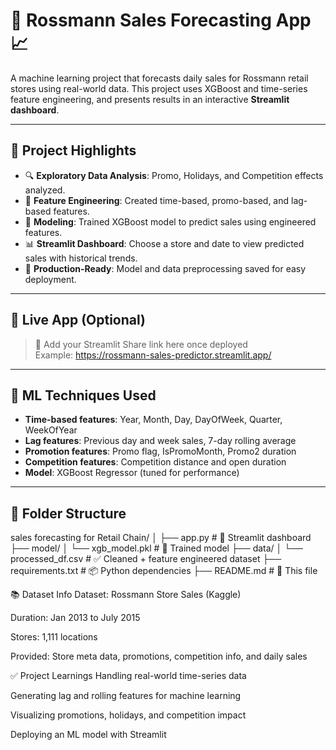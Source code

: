 # 🏪 Rossmann Sales Forecasting App 📈

A machine learning project that forecasts daily sales for Rossmann retail stores using real-world data. This project uses XGBoost and time-series feature engineering, and presents results in an interactive **Streamlit dashboard**.

---

## 📌 Project Highlights

- 🔍 **Exploratory Data Analysis**: Promo, Holidays, and Competition effects analyzed.
- 🔧 **Feature Engineering**: Created time-based, promo-based, and lag-based features.
- 🧠 **Modeling**: Trained XGBoost model to predict sales using engineered features.
- 📊 **Streamlit Dashboard**: Choose a store and date to view predicted sales with historical trends.
- 📁 **Production-Ready**: Model and data preprocessing saved for easy deployment.

---

## 🚀 Live App (Optional)

> 🔗 Add your Streamlit Share link here once deployed  
> Example: https://rossmann-sales-predictor.streamlit.app/

---

## 🧠 ML Techniques Used

- **Time-based features**: Year, Month, Day, DayOfWeek, Quarter, WeekOfYear
- **Lag features**: Previous day and week sales, 7-day rolling average
- **Promotion features**: Promo flag, IsPromoMonth, Promo2 duration
- **Competition features**: Competition distance and open duration
- **Model**: XGBoost Regressor (tuned for performance)

---

## 📁 Folder Structure

sales forecasting for Retail Chain/
│
├── app.py # 📱 Streamlit dashboard
├── model/
│ └── xgb_model.pkl # 💾 Trained model
├── data/
│ └── processed_df.csv # ✅ Cleaned + feature engineered dataset
├── requirements.txt # 📦 Python dependencies
├── README.md # 📘 This file



📚 Dataset Info
Dataset: Rossmann Store Sales (Kaggle)

Duration: Jan 2013 to July 2015

Stores: 1,111 locations

Provided: Store meta data, promotions, competition info, and daily sales

✅ Project Learnings
Handling real-world time-series data

Generating lag and rolling features for machine learning

Visualizing promotions, holidays, and competition impact

Deploying an ML model with Streamlit
